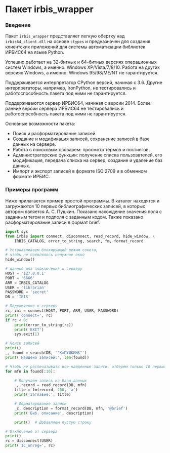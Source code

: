 # Пакет irbis_wrapper

### Введение

Пакет `irbis_wrapper` представляет легкую обертку над `irbis64_client.dll` на основе `ctypes` и предназначен для создания клиентских приложений для системы автоматизации библиотек ИРБИС64 на языке Python.

Успешно работает на 32-битных и 64-битных версиях операционных систем Windows, а именно: Windows XP/Vista/7/8/10. Работа на других версиях Windows, а именно: Windows 95/98/ME/NT не гарантируется.

Поддерживается интерпретатор CPython версий, начиная с 3.6. Другие интерпретаторы, например, IronPython, не тестировались и работоспособность пакета под ними не гарантируется.

Поддерживаются сервер ИРБИС64, начиная с версии 2014. Более ранние версии сервера ИРБИС64 не тестировались и работоспособность пакета под ними не гарантируется.

Основные возможности пакета:

* Поиск и расформатирование записей.
* Создание и модификация записей, сохранение записей в базе данных на сервере.
* Работа с поисковым словарем: просмотр термов и постингов.
* Администраторские функции: получение списка пользователей, его модификация, передача списка на сервер, создание и удаление баз данных.
* Импорт и экспорт записей в формате ISO 2709 и в обменном формате ИРБИС.

### Примеры программ

Ниже прилагается пример простой программы. В каталог находятся и загружаются 10 первых библиографических записей, в которых автором является А. С. Пушкин. Показано нахождение значения поля с заданным тегом и подполя с заданным кодом. Также показано расформатирование записи в формат brief.

```python
import sys
from irbis import connect, disconnect, read_record, hide_window, \
    IRBIS_CATALOG, error_to_string, search, fm, format_record

# Устанавливаем блокирующий режим сокета,
# чтобы не появлялось ненужное окно
hide_window()

# данные для подключения к серверу
HOST = '127.0.0.1'
PORT = '6666'
ARM = IRBIS_CATALOG
USER = 'librarian'
PASSWORD = 'secret'
DB = 'IBIS'

# Подключение к серверу
rc, ini = connect(HOST, PORT, ARM, USER, PASSWORD)
print('connect=', rc)
if rc < 0:
    print(error_to_string(rc))
    print('EXIT')
    sys.exit(1)

# Поиск записей
print()
_, found = search(DB, '"K=ПУШКИН$"')
print('Найдено записей:', len(found))

# Чтобы не распечатывать все найденные записи, отберем только 10 первых
for mfn in found[:10]:

    # Получаем запись из базы данных
    _, record = read_record(DB, mfn)
    title = fm(record, 200, 'a')
    print('Заглавие:', title)

    # Форматирование записи
    _c, description = format_record(DB, mfn, '@brief')
    print('Биб. описание', description)

    print()  # Добавляем пустую строку

# Отключение от сервера
print()
rc = disconnect(USER)
print('IC_unreg=', rc)
```
